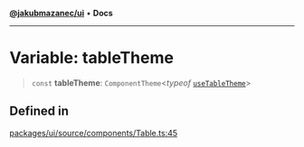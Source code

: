[**@jakubmazanec/ui**](../README.md) • **Docs**

---

# Variable: tableTheme

> `const` **tableTheme**: `ComponentTheme`\<_typeof_
> [`useTableTheme`](../functions/useTableTheme.md)\>

## Defined in

[packages/ui/source/components/Table.ts:45](https://github.com/jakubmazanec/tools/blob/4809b04453aafb35a917917e0b4964a9ec0cd132/packages/ui/source/components/Table.ts#L45)
